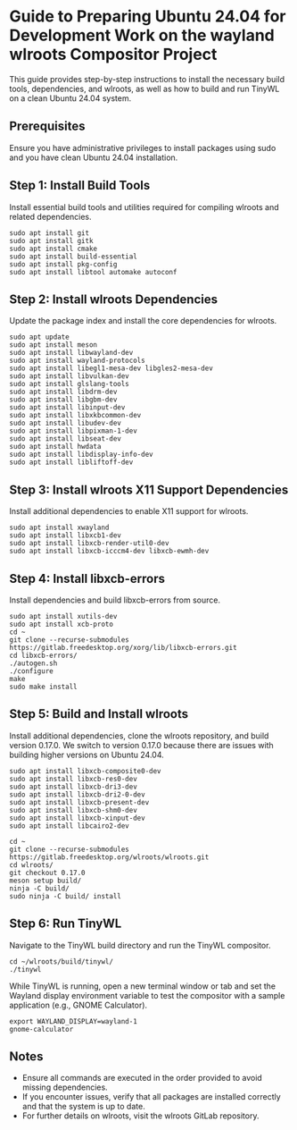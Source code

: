 # Guide to Preparing Ubuntu 24.04 for Development Work on the wayland wlroots Compositor Project

This guide provides step-by-step instructions to install the necessary build tools, dependencies, and wlroots, as well as how to build and run TinyWL on a clean Ubuntu 24.04 system.

## Prerequisites

Ensure you have administrative privileges to install packages using sudo and you have clean Ubuntu 24.04 installation.

## Step 1: Install Build Tools

Install essential build tools and utilities required for compiling wlroots and related dependencies.

```console
sudo apt install git
sudo apt install gitk
sudo apt install cmake
sudo apt install build-essential
sudo apt install pkg-config
sudo apt install libtool automake autoconf
```

## Step 2: Install wlroots Dependencies

Update the package index and install the core dependencies for wlroots.

```console
sudo apt update
sudo apt install meson
sudo apt install libwayland-dev
sudo apt install wayland-protocols
sudo apt install libegl1-mesa-dev libgles2-mesa-dev
sudo apt install libvulkan-dev
sudo apt install glslang-tools
sudo apt install libdrm-dev
sudo apt install libgbm-dev
sudo apt install libinput-dev
sudo apt install libxkbcommon-dev
sudo apt install libudev-dev
sudo apt install libpixman-1-dev
sudo apt install libseat-dev
sudo apt install hwdata
sudo apt install libdisplay-info-dev
sudo apt install libliftoff-dev
```

## Step 3: Install wlroots X11 Support Dependencies

Install additional dependencies to enable X11 support for wlroots.

```console
sudo apt install xwayland
sudo apt install libxcb1-dev
sudo apt install libxcb-render-util0-dev
sudo apt install libxcb-icccm4-dev libxcb-ewmh-dev
```

## Step 4: Install libxcb-errors

Install dependencies and build libxcb-errors from source.

```console
sudo apt install xutils-dev
sudo apt install xcb-proto
cd ~
git clone --recurse-submodules https://gitlab.freedesktop.org/xorg/lib/libxcb-errors.git
cd libxcb-errors/
./autogen.sh
./configure
make
sudo make install
```

## Step 5: Build and Install wlroots

Install additional dependencies, clone the wlroots repository, and build version 0.17.0. We switch to version 0.17.0 because there are issues with building higher versions on Ubuntu 24.04.

```console
sudo apt install libxcb-composite0-dev
sudo apt install libxcb-res0-dev
sudo apt install libxcb-dri3-dev
sudo apt install libxcb-dri2-0-dev
sudo apt install libxcb-present-dev
sudo apt install libxcb-shm0-dev
sudo apt install libxcb-xinput-dev
sudo apt install libcairo2-dev

cd ~
git clone --recurse-submodules https://gitlab.freedesktop.org/wlroots/wlroots.git
cd wlroots/
git checkout 0.17.0
meson setup build/
ninja -C build/
sudo ninja -C build/ install
```

## Step 6: Run TinyWL

Navigate to the TinyWL build directory and run the TinyWL compositor.

```console
cd ~/wlroots/build/tinywl/
./tinywl
```

While TinyWL is running, open a new terminal window or tab and set the Wayland display environment variable to test the compositor with a sample application (e.g., GNOME Calculator).

```console
export WAYLAND_DISPLAY=wayland-1
gnome-calculator
```

## Notes

- Ensure all commands are executed in the order provided to avoid missing dependencies.
- If you encounter issues, verify that all packages are installed correctly and that the system is up to date.
- For further details on wlroots, visit the wlroots GitLab repository.








